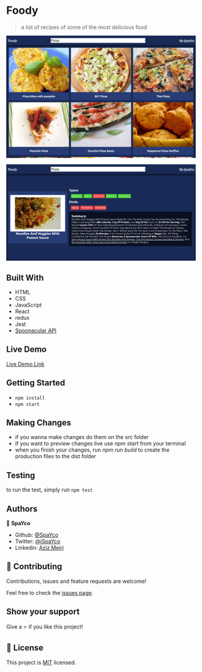 # Foody

> a list of recipes of some of the most delicious food

![screenshot](./assets/media/homepage.png)

![screenshot](./assets/media/detail.png)

## Built With

- HTML
- CSS
- JavaScript
- React
- redux
- Jest
- [Spoonacular API](https://spoonacular.com/food-api)

## Live Demo

[Live Demo Link](https://spayco-foody.herokuapp.com/)


## Getting Started

- `npm install`
- `npm start`


## Making Changes

- if you wanna make changes do them on the src folder 
- if you want to preview changes live use *npm start* from your terminal
- when you finish your changes, run *npm run build* to create the production files to the dist folder

## Testing

to run the test, simply run `npm test`

## Authors

👤 **SpaYco**

- Github: [@SpaYco](https://github.com/SpaYco)
- Twitter: [@iSpaYco](https://twitter.com/iSpaYco)
- Linkedin: [Aziz Mejri](https://linkedin.com/in/spayco)

## 🤝 Contributing

Contributions, issues and feature requests are welcome!

Feel free to check the [issues page](issues/).

## Show your support

Give a ⭐️ if you like this project!

## 📝 License

This project is [MIT](lic.url) licensed.
